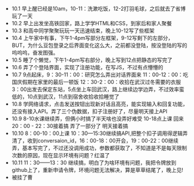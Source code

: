 * 10.1 早上醒已经是10am，10-11：洗漱吃饭，12-2打羽毛球，之后就去了省博玩了一天
* 10.2 早上出发坐高铁回家，路上学学HTML和CSS，到家后和家人聚餐
* 10.3 和高中同学聚聚玩玩一天迅速结束，晚上10-12写了些框架
* 10.4 上午家中有事，下午1-4pm写部分左框架，9-12写剩下的左部分，BUT，为什么豆包登录之后界面变化这么大，之前都没登陆，按没登陆的写的呜呜呜，奋发图强。
* 10.5 睡了个懒觉，下午1-4pm写右部分，晚上写到12点把静态的写完了
* 10.6 弄了个登陆界面，实现了注册功能，在写JS，不过有点懵懵的
* 10.7 9点起床，9：30-11：00：研究怎么弄出对话界面来 11：00-12：00：吃国庆假期在家里的最后一顿饭 12：30-2：00：收拾在武汉过冬需要的衣服 3：00出发去保定东站，5点坐上车回武汉，路上继续边学边弄，不过效率蛮低的，10点到武汉，11点到宿舍收拾收拾睡觉了
* 10.8 学网络请求，点击发送按钮出现新对话且高亮，能实现输入和回复功能，还没有接入API。弄了三个伪数据，扣子注册好了，尽量明天接上API
* 10.9 8-10水课继续弄，但俩小时搞了半天啥也没弄好难受 10-18点上课 回来20：00 - 22：30接着搞 弄了一部分了 明天接着搞
* 10.10 8：00-10：00上课 10：30—15:30继续搞API,把整个扣子调用得逻辑弄清了，收到conversaion_id，16：00-18：00开会，19：00-22：00继续弄，基本写完了，不过还没调用成功，参数都获取了，不知道是不是每天限制次数的原因，现在显示环境有问题？红温了
* 10.11 11：30——13：30 继续搞，明白了为啥环境有问题，我把令牌放到github上了，重新申请令牌，环境问题无法解决，算是草草结尾了，晚上见!
* 被挂了曹
